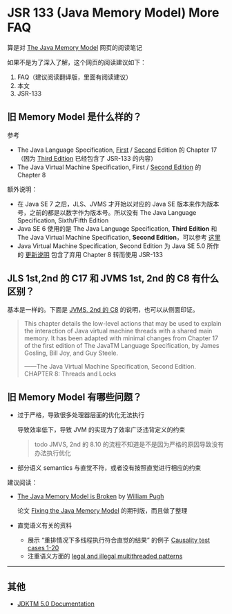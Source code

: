 # JSR 133 (Java Memory Model) More FAQ
算是对 [The Java Memory Model](https://www.cs.umd.edu/~pugh/java/memoryModel/) 网页的阅读笔记

如果不是为了深入了解，这个网页的阅读建议如下：
1. FAQ（建议阅读翻译版，里面有阅读建议）
2. 本文
3. JSR-133

## 旧 Memory Model 是什么样的？
参考
- The Java Language Specification, [First](http://titanium.cs.berkeley.edu/doc/java-langspec-1.0/) / [Second](http://titanium.cs.berkeley.edu/doc/java-langspec-2.0/jTOC.doc.html) Edition 的 Chapter 17（因为 [Third Edition](https://docs.oracle.com/javase/specs/jls/se6/html/j3TOC.html) 已经包含了 JSR-133 的内容）
- The Java Virtual Machine Specification, First / [Second Edition](https://docs.oracle.com/javase/specs/jvms/se6/html/VMSpecTOC.doc.htmlG) 的 Chapter 8

额外说明：
- 在 Java SE 7 之后，JLS、JVMS 才开始以对应的 Java SE 版本来作为版本号，之前的都是以数字作为版本号。所以没有 The Java Language Specification, Sixth/Fifth Edition
- Java SE 6 使用的是 The Java Language Specification, **Third Edition** 和 The Java Virtual Machine Specification, **Second Edition**，可以参考 [这里](https://docs.oracle.com/javase/specs/)
- Java Virtual Machine Specification, Second Edition 为 Java SE 5.0 所作的 [更新说明](https://jcp.org/aboutJava/communityprocess/maintenance/jsr924/index.html) 包含了弃用 Chapter 8 转而使用 JSR-133

## JLS 1st,2nd 的 C17 和 JVMS 1st, 2nd 的 C8 有什么区别？
基本是一样的。下面是 [JVMS, 2nd 的 C8](https://docs.oracle.com/javase/specs/jvms/se6/html/Threads.doc.html) 的说明，也可以从侧面印证。

> This chapter details the low-level actions that may be used to explain the interaction of Java virtual machine threads with a shared main memory. It has been adapted with minimal changes from Chapter 17 of the first edition of The JavaTM Language Specification, by James Gosling, Bill Joy, and Guy Steele.
> 
> ——The Java Virtual Machine Specification, Second Edition. CHAPTER 8: Threads and Locks

## 旧 Memory Model 有哪些问题？
- 过于严格，导致很多处理器层面的优化无法执行

    导致效率低下，导致 JVM 的实现为了效率广泛违背定义的约束

    > todo JMVS, 2nd 的 8.10 的流程不知道是不是因为严格的原因导致没有办法执行优化
- 部分语义 semantics 与直觉不符，或者没有按照直觉进行相应的约束

建议阅读：
- [The Java Memory Model is Broken](http://www.cs.umd.edu/~pugh/java/broken.pdf) by [William Pugh](http://www.cs.umd.edu/~pugh)

    论文 [Fixing the Java Memory Model](https://www.cs.umd.edu/~pugh/jmm.pdf) 的期刊版，而且做了整理
- 直觉语义有关的资料
  - 展示 “重排情况下多线程执行符合直觉的结果” 的例子 [Causality test cases 1-20](http://www.cs.umd.edu/~pugh/java/memoryModel/CausalityTestCases.html)
  - 注重语义方面的 [legal and illegal multithreaded patterns](http://www.cs.umd.edu/~pugh/java/memoryModel/issues.pdf)

---

## 其他
- [JDKTM 5.0 Documentation](https://web.mit.edu/java_v1.5.0_22/distrib/share/docs/index.html)

